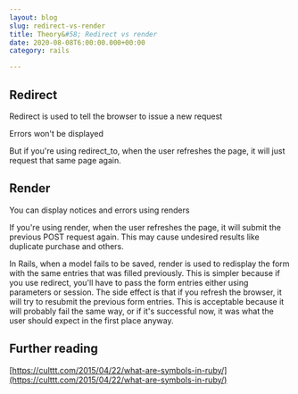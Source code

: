 ```yaml
---
layout: blog
slug: redirect-vs-render
title: Theory&#58; Redirect vs render
date: 2020-08-08T6:00:00.000+00:00
category: rails

---
```


## Redirect

Redirect is used to tell the browser to issue a new request

Errors won't be displayed

But if you're using redirect_to, when the user refreshes the page, it will just request that same page again.


## Render

You can display notices and errors using renders

If you're using render, when the user refreshes the page, it will submit the previous POST request again. This may cause undesired results like duplicate purchase and others.

In Rails, when a model fails to be saved, render is used to redisplay the form with the same entries that was filled previously. This is simpler because if you use redirect, you'll have to pass the form entries either using parameters or session. The side effect is that if you refresh the browser, it will try to resubmit the previous form entries. This is acceptable because it will probably fail the same way, or if it's successful now, it was what the user should expect in the first place anyway.

## Further reading

[https://culttt.com/2015/04/22/what-are-symbols-in-ruby/](https://culttt.com/2015/04/22/what-are-symbols-in-ruby/)